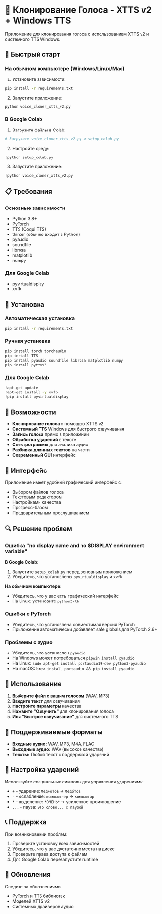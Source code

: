 # 🎤 Клонирование Голоса - XTTS v2 + Windows TTS

Приложение для клонирования голоса с использованием XTTS v2 и системного TTS Windows.

## 🚀 Быстрый старт

### На обычном компьютере (Windows/Linux/Mac)

1. Установите зависимости:
```bash
pip install -r requirements.txt
```

2. Запустите приложение:
```bash
python voice_cloner_xtts_v2.py
```

### В Google Colab

1. Загрузите файлы в Colab:
```python
# Загрузите voice_cloner_xtts_v2.py и setup_colab.py
```

2. Настройте среду:
```python
!python setup_colab.py
```

3. Запустите приложение:
```python
!python voice_cloner_xtts_v2.py
```

## 📋 Требования

### Основные зависимости
- Python 3.8+
- PyTorch
- TTS (Coqui TTS)
- tkinter (обычно входит в Python)
- pyaudio
- soundfile
- librosa
- matplotlib
- numpy

### Для Google Colab
- pyvirtualdisplay
- xvfb

## 🔧 Установка

### Автоматическая установка
```bash
pip install -r requirements.txt
```

### Ручная установка
```bash
pip install torch torchaudio
pip install TTS
pip install pyaudio soundfile librosa matplotlib numpy
pip install pyttsx3
```

### Для Google Colab
```bash
!apt-get update
!apt-get install -y xvfb
!pip install pyvirtualdisplay
```

## 🎯 Возможности

- **Клонирование голоса** с помощью XTTS v2
- **Системный TTS** Windows для быстрого озвучивания
- **Запись голоса** прямо в приложении
- **Обработка ударений** в тексте
- **Спектрограммы** для анализа аудио
- **Разбивка длинных текстов** на части
- **Современный GUI** интерфейс

## 🎨 Интерфейс

Приложение имеет удобный графический интерфейс с:
- Выбором файлов голоса
- Текстовым редактором
- Настройками качества
- Прогресс-баром
- Предварительным прослушиванием

## 🔍 Решение проблем

### Ошибка "no display name and no $DISPLAY environment variable"

**В Google Colab:**
1. Запустите `setup_colab.py` перед основным приложением
2. Убедитесь, что установлены `pyvirtualdisplay` и `xvfb`

**На обычном компьютере:**
- Убедитесь, что у вас есть графический интерфейс
- На Linux: установите `python3-tk`

### Ошибки с PyTorch
- Убедитесь, что установлена совместимая версия PyTorch
- Приложение автоматически добавляет safe globals для PyTorch 2.6+

### Проблемы с аудио
- Убедитесь, что установлен `pyaudio`
- На Windows может потребоваться `pipwin install pyaudio`
- На Linux: `sudo apt-get install portaudio19-dev python3-pyaudio`
- На macOS: `brew install portaudio && pip install pyaudio`

## 📝 Использование

1. **Выберите файл с вашим голосом** (WAV, MP3)
2. **Введите текст** для озвучивания
3. **Настройте параметры** качества
4. **Нажмите "Озвучить"** для клонирования голоса
5. **Или "Быстрое озвучивание"** для системного TTS

## 🎵 Поддерживаемые форматы

- **Входные аудио:** WAV, MP3, M4A, FLAC
- **Выходные аудио:** WAV (высокое качество)
- **Тексты:** Любой текст с поддержкой ударений

## 🔧 Настройка ударений

Используйте специальные символы для управления ударениями:
- `+` - ударение: `Фед+отов` → `Федо́тов`
- `-` - ослабление: `компьют-ер` → `компьютəр`
- `*` - выделение: `*ОЧЕНЬ*` → усиленное произношение
- `...` - пауза: `Это слово... с паузой`

## 📞 Поддержка

При возникновении проблем:
1. Проверьте установку всех зависимостей
2. Убедитесь, что у вас достаточно места на диске
3. Проверьте права доступа к файлам
4. Для Google Colab перезапустите runtime

## 🔄 Обновления

Следите за обновлениями:
- PyTorch и TTS библиотек
- Моделей XTTS v2
- Системных драйверов аудио

